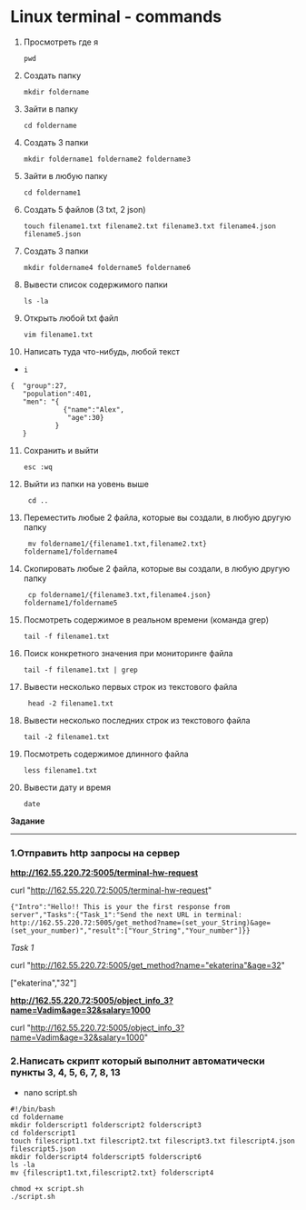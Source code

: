 # Linux terminal - commands
1. Просмотреть где я 

   `pwd` 

2. Создать папку

   `mkdir foldername`

3. Зайти в папку  

   `cd foldername`
4. Создать 3 папки 

   `mkdir foldername1 foldername2 foldername3`
5. Зайти в любую папку 

   `cd foldername1`

6. Создать 5 файлов (3 txt, 2 json) 

   `touch filename1.txt filename2.txt filename3.txt filename4.json filename5.json`

7. Создать 3 папки  

   `mkdir foldername4 foldername5 foldername6`

8. Вывести список содержимого папки 

   `ls -la` 

9. Открыть любой txt файл 
   
   `vim filename1.txt`
10. Написать туда что-нибудь, любой текст
 - `i`
 ```
{  "group":27,
	"population":401,
	"men": "{
		      {"name":"Alex",
			   "age":30}	
	        }
	}
```

11. Cохранить и выйти 

     `esc :wq`

12. Выйти из папки на уовень выше 

    ` cd ..`
13. Переместить любые 2 файла, которые вы создали, в любую другую папку 

    ` mv foldername1/{filename1.txt,filename2.txt} foldername1/foldername4`

14. Скопировать любые 2 файла, которые вы создали, в любую другую папку

    ` cp foldername1/{filename3.txt,filename4.json} foldername1/foldername5`
15. Посмотреть содержимое в реальном времени (команда grep) 

    ` tail -f filename1.txt `

16. Поиск конкретного значения при мониторинге файла 

    `tail -f filename1.txt | grep`

17. Вывести несколько первых строк из текстового файла 

    ` head -2 filename1.txt`

18. Вывести несколько последних строк из текстового файла 

    `tail -2 filename1.txt`
19. Посмотреть содержимое длинного файла 

     `less filename1.txt`
20. Вывести дату и время 

    `date`

**Задание**
*********

### 1.Отправить http запросы на сервер

**http://162.55.220.72:5005/terminal-hw-request**

curl "http://162.55.220.72:5005/terminal-hw-request"

```
{"Intro":"Hello!! This is your the first response from server","Tasks":{"Task_1":"Send the next URL in terminal: http://162.55.220.72:5005/get_method?name=(set_your_String)&age=(set_your_number)","result":["Your_String","Your_number"]}}
```

 *Task 1*

curl "http://162.55.220.72:5005/get_method?name="ekaterina"&age=32"

["ekaterina","32"]

**http://162.55.220.72:5005/object_info_3?name=Vadim&age=32&salary=1000**

curl "http://162.55.220.72:5005/object_info_3?name=Vadim&age=32&salary=1000"

### 2.Написать скрипт который выполнит автоматически пункты 3, 4, 5, 6, 7, 8, 13

- nano script.sh
```
#!/bin/bash
cd foldername
mkdir folderscript1 folderscript2 folderscript3
cd folderscript1
touch filescript1.txt filescript2.txt filescript3.txt filescript4.json filescript5.json
mkdir folderscript4 folderscript5 folderscript6
ls -la
mv {filescript1.txt,filescript2.txt} folderscript4  

chmod +x script.sh
./script.sh
```



